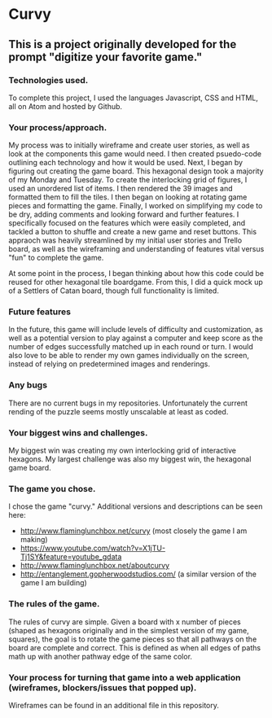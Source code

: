 Curvy
====================
This is a project originally developed for the prompt "digitize your favorite game."
---------------------
### Technologies used.
To complete this project, I used the languages Javascript, CSS and HTML, all on Atom and hosted by Github.

### Your process/approach.
My process was to initially wireframe and create user stories, as well as look at the components this game would need. I then created psuedo-code outlining each technology and how it would be used. Next, I began by figuring out creating the game board. This hexagonal design took a majority of my Monday and Tuesday. To create the interlocking grid of figures, I used an unordered list of items. I then rendered the 39 images and formatted them to fill the tiles. I then began on looking at rotating game pieces and formatting the game. Finally, I worked on simplifying my code to be dry, adding comments and looking forward and further features. I specifically focused on the features which were easily completed, and tackled a button to shuffle and create a new game and reset buttons. This appraoch was heavily streamlined by my initial user stories and Trello board, as well as the wireframing and understanding of features vital versus "fun" to complete the game.

At some point in the process, I began thinking about how this code could be reused for other hexagonal tile boardgame. From this, I did a quick mock up of a Settlers of Catan board, though full functionality is limited.

### Future features
In the future, this game will include levels of difficulty and customization, as well as a potential version to play against a computer and keep score as the number of edges successfully matched up in each round or turn. I would also love to be able to render my own games individually on the screen, instead of relying on predetermined images and renderings.

### Any bugs
There are no current bugs in my repositories. Unfortunately the current rending of the puzzle seems mostly unscalable at least as coded.

### Your biggest wins and challenges.
My biggest win was creating my own interlocking grid of interactive hexagons. My largest challenge was also my biggest win, the hexagonal game board.

### The game you chose.
I chose the game "curvy." Additional versions and descriptions can be seen here:
+ http://www.flaminglunchbox.net/curvy (most closely the game I am making)
+ https://www.youtube.com/watch?v=X1jTU-Tj1SY&feature=youtube_gdata
+ http://www.flaminglunchbox.net/aboutcurvy
+ http://entanglement.gopherwoodstudios.com/ (a similar version of the game I am building)

### The rules of the game.
The rules of curvy are simple. Given a board with x number of pieces (shaped as hexagons originally and in the simplest version of my game, squares), the goal is to rotate the game pieces so that all pathways on the board are complete and correct. This is defined as when all edges of paths math up with another pathway edge of the same color.

### Your process for turning that game into a web application (wireframes, blockers/issues that popped up).
Wireframes can be found in an additional file in this repository.
